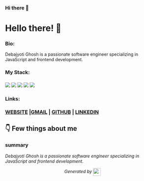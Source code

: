 ### Hi there 👋


# Hello there! 👋


### Bio:

Debajyoti Ghosh is a passionate software engineer specializing in JavaScript and frontend development.
            

### My Stack:

### <img src="https://rd3ps1doua.execute-api.us-east-1.amazonaws.com/dev/ft/profile/streetcred/github/tag/Html"/> <img src="https://rd3ps1doua.execute-api.us-east-1.amazonaws.com/dev/ft/profile/streetcred/github/tag/CSS"/> <img src="https://rd3ps1doua.execute-api.us-east-1.amazonaws.com/dev/ft/profile/streetcred/github/tag/JavaScript"/> <img src="https://rd3ps1doua.execute-api.us-east-1.amazonaws.com/dev/ft/profile/streetcred/github/tag/React JS"/> <img src="https://rd3ps1doua.execute-api.us-east-1.amazonaws.com/dev/ft/profile/streetcred/github/tag/Frontend"/>

### 

### 

### Links:

### <a href="https://convolexa-2503.web.app/">WEBSITE</a> |<a href="mailto:debajyotighosh200017@gmail.com">GMAIL</a> | <a href="https://www.github.com/DGRYZER">GITHUB</a> | <a href="https://www.linkedin.com/in/dgryzer/">LINKEDIN</a>

## 👇 Few things about me


<div>

            

### summary
*Debajyoti Ghosh is a passionate software engineer specializing in JavaScript and frontend development.*

            
</div>




<p align="center">
<i>Generated by <a href="https://www.tublian.com/"><img src="https://tublian-newsletter-assets.s3.amazonaws.com/just-logo.png" width="25" style="vertical-align: middle"/></i>
</p>

